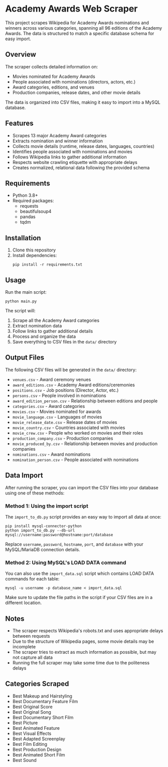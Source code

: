 # Academy Awards Web Scraper

This project scrapes Wikipedia for Academy Awards nominations and winners across various categories, spanning all 96 editions of the Academy Awards. The data is structured to match a specific database schema for easy import.

## Overview

The scraper collects detailed information on:
- Movies nominated for Academy Awards
- People associated with nominations (directors, actors, etc.)
- Award categories, editions, and venues
- Production companies, release dates, and other movie details

The data is organized into CSV files, making it easy to import into a MySQL database.

## Features

- Scrapes 13 major Academy Award categories
- Extracts nomination and winner information
- Collects movie details (runtime, release dates, languages, countries)
- Identifies people associated with nominations and movies
- Follows Wikipedia links to gather additional information
- Respects website crawling etiquette with appropriate delays
- Creates normalized, relational data following the provided schema

## Requirements

- Python 3.8+
- Required packages:
  - requests
  - beautifulsoup4
  - pandas
  - tqdm

## Installation

1. Clone this repository
2. Install dependencies:
   ```
   pip install -r requirements.txt
   ```

## Usage

Run the main script:
```
python main.py
```

The script will:
1. Scrape all the Academy Award categories
2. Extract nomination data
3. Follow links to gather additional details
4. Process and organize the data
5. Save everything to CSV files in the `data/` directory

## Output Files

The following CSV files will be generated in the `data/` directory:

- `venues.csv` - Award ceremony venues
- `award_editions.csv` - Academy Award editions/ceremonies
- `positions.csv` - Job positions (Director, Actor, etc.)
- `persons.csv` - People involved in nominations
- `award_edition_person.csv` - Relationship between editions and people
- `categories.csv` - Award categories
- `movies.csv` - Movies nominated for awards
- `movie_language.csv` - Languages of movies
- `movie_release_date.csv` - Release dates of movies
- `movie_country.csv` - Countries associated with movies
- `movie_crew.csv` - People who worked on movies and their roles
- `production_company.csv` - Production companies
- `movie_produced_by.csv` - Relationship between movies and production companies
- `nominations.csv` - Award nominations
- `nomination_person.csv` - People associated with nominations

## Data Import

After running the scraper, you can import the CSV files into your database using one of these methods:

### Method 1: Using the import script

The `import_to_db.py` script provides an easy way to import all data at once:

```
pip install mysql-connector-python
python import_to_db.py --db-url mysql://username:password@hostname:port/database
```

Replace `username`, `password`, `hostname`, `port`, and `database` with your MySQL/MariaDB connection details.

### Method 2: Using MySQL's LOAD DATA command

You can also use the `import_data.sql` script which contains LOAD DATA commands for each table:

```
mysql -u username -p database_name < import_data.sql
```

Make sure to update the file paths in the script if your CSV files are in a different location.

## Notes

- The scraper respects Wikipedia's robots.txt and uses appropriate delays between requests
- Due to the structure of Wikipedia pages, some movie details may be incomplete
- The scraper tries to extract as much information as possible, but may not capture all data
- Running the full scraper may take some time due to the politeness delays

## Categories Scraped

- Best Makeup and Hairstyling
- Best Documentary Feature Film
- Best Original Score
- Best Original Song
- Best Documentary Short Film
- Best Picture
- Best Animated Feature
- Best Visual Effects
- Best Adapted Screenplay
- Best Film Editing
- Best Production Design
- Best Animated Short Film
- Best Sound 